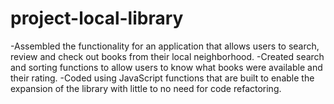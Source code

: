 ﻿# project-local-library
-Assembled the functionality for an application that allows users to search, review and check out books from their local neighborhood.
-Created search and sorting functions to allow users to know what books were available and their rating.
-Coded using JavaScript functions that are built to enable the expansion of the library with little to no need for code refactoring.
